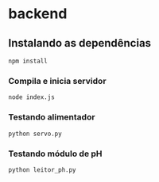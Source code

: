 # backend

## Instalando as dependências
```
npm install
```

### Compila e inicia servidor

```
node index.js
```

### Testando alimentador

```
python servo.py
```

### Testando módulo de pH

```
python leitor_ph.py
```
